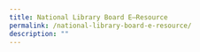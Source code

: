 ```yaml
---
title: National Library Board E–Resource
permalink: /national-library-board-e-resource/
description: ""
---
```

